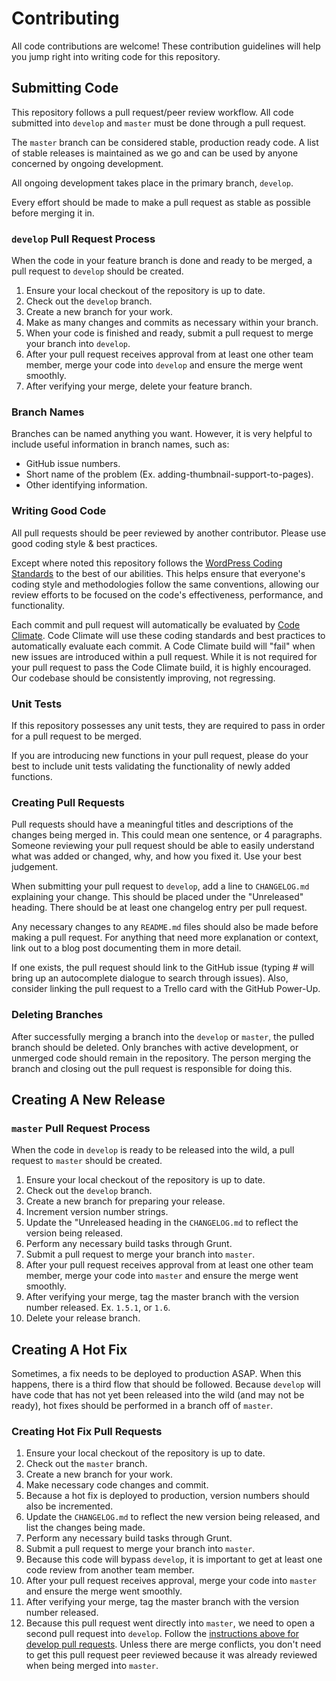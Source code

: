 # Contributing

All code contributions are welcome! These contribution guidelines will help you
jump right into writing code for this repository.

## Submitting Code

This repository follows a pull request/peer review workflow. All code submitted
into `develop` and `master` must be done through a pull request.

The `master` branch can be considered stable, production ready code. A list of
stable releases is maintained as we go and can be used by anyone concerned by
ongoing development.

All ongoing development takes place in the primary branch, `develop`.

Every effort should be made to make a pull request as stable as possible before
merging it in.

### `develop` Pull Request Process

When the code in your feature branch is done and ready to be merged, a pull
request to `develop` should be created.

1. Ensure your local checkout of the repository is up to date.
1. Check out the `develop` branch.
1. Create a new branch for your work.
1. Make as many changes and commits as necessary within your branch.
1. When your code is finished and ready, submit a pull request to merge your
branch into `develop`.
1. After your pull request receives approval from at least one other team
member, merge your code into `develop` and ensure the merge went smoothly.
1. After verifying your merge, delete your feature branch.

### Branch Names

Branches can be named anything you want. However, it is very helpful to include
useful information in branch names, such as:

* GitHub issue numbers.
* Short name of the problem (Ex. adding-thumbnail-support-to-pages).
* Other identifying information.

### Writing Good Code

All pull requests should be peer reviewed by another contributor. Please use
good coding style & best practices.

Except where noted this repository follows the [WordPress Coding Standards](https://make.wordpress.org/core/handbook/best-practices/coding-standards/)
to the best of our abilities. This helps ensure that everyone's coding style
and methodologies follow the same conventions, allowing our review efforts to
be focused on the code's effectiveness, performance, and functionality.

Each commit and pull request will automatically be evaluated by [Code Climate](https://codeclimate.com/).
Code Climate will use these coding standards and best practices to
automatically evaluate each commit. A Code Climate build will "fail" when new
issues are introduced within a pull request. While it is not required for your
pull request to pass the Code Climate build, it is highly encouraged. Our
codebase should be consistently improving, not regressing.

### Unit Tests

If this repository possesses any unit tests, they are required to pass in order
for a pull request to be merged.

If you are introducing new functions in your pull request, please do your best
to include unit tests validating the functionality of newly added functions.

### Creating Pull Requests

Pull requests should have a meaningful titles and descriptions of the changes
being merged in. This could mean one sentence, or 4 paragraphs. Someone
reviewing your pull request should be able to easily understand what was added
or changed, why, and how you fixed it. Use your best judgement.

When submitting your pull request to `develop`, add a line to `CHANGELOG.md`
explaining your change. This should be placed under the "Unreleased" heading.
There should be at least one changelog entry per pull request.

Any necessary changes to any `README.md` files should also be made before
making a pull request. For anything that need more explanation or context,
link out to a blog post documenting them in more detail.

If one exists, the pull request should link to the GitHub issue (typing # will
bring up an autocomplete dialogue to search through issues). Also, consider
linking the pull request to a Trello card with the GitHub Power-Up.

### Deleting Branches

After successfully merging a branch into the `develop` or `master`, the pulled
branch should be deleted. Only branches with active development, or unmerged
code should remain in the repository. The person merging the branch and
closing out the pull request is responsible for doing this.

## Creating A New Release

### `master` Pull Request Process

When the code in `develop` is ready to be released into the wild, a pull
request to `master` should be created.

1. Ensure your local checkout of the repository is up to date.
1. Check out the `develop` branch.
1. Create a new branch for preparing your release.
1. Increment version number strings.
1. Update the "Unreleased heading in the `CHANGELOG.md` to reflect the version
being released.
1. Perform any necessary build tasks through Grunt.
1. Submit a pull request to merge your branch into `master`.
1. After your pull request receives approval from at least one other team
member, merge your code into `master` and ensure the merge went smoothly.
1. After verifying your merge, tag the master branch with the version number
released. Ex. `1.5.1`, or `1.6`.
1. Delete your release branch.

## Creating A Hot Fix

Sometimes, a fix needs to be deployed to production ASAP. When this happens,
there is a third flow that should be followed. Because `develop` will have
code that has not yet been released into the wild (and may not be ready), hot
fixes should be performed in a branch off of `master`.

### Creating Hot Fix Pull Requests

1. Ensure your local checkout of the repository is up to date.
1. Check out the `master` branch.
1. Create a new branch for your work.
1. Make necessary code changes and commit.
1. Because a hot fix is deployed to production, version numbers should also be
incremented.
1. Update the `CHANGELOG.md` to reflect the new version being released, and
list the changes being made.
1. Perform any necessary build tasks through Grunt.
1. Submit a pull request to merge your branch into `master`.
1. Because this code will bypass `develop`, it is important to get at least one
code review from another team member.
1. After your pull request receives approval, merge your code into `master` and
ensure the merge went smoothly.
1. After verifying your merge, tag the master branch with the version number
released.
1. Because this pull request went directly into `master`, we need to open a
second pull request into `develop`. Follow the [instructions above for develop
                                                pull requests](#develop-pull-request-process). Unless there are merge
conflicts, you don't need to get this pull request peer reviewed because it
was already reviewed when being merged into `master`.
